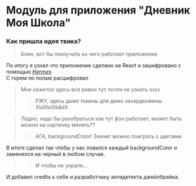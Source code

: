 # Модуль для приложения "Дневник Моя Школа"

### Как пришла идея твика?

> Блин, вот бы поизучать из чего работает приложение

По итогу я узнал что приложение сделано на React и зашифровано с помощью [*Hermes*](https://hermesengine.dev/)\
С горем по полам расшифровал

> Мне кажется здесь все равно тут почти не узнать хзхз
>> РЖУ, здесь даже токены для демо захардкожены ХЫХЫХЫЫХ

> Ладно, надо бы разобраться как тут фон работает, может быть можно на картинку менять??
> > АГА, backgroundColor! Значит можно поиграть с цветами

В итоге сделал так чтобы у нас ловился каждый backgroundColor и заменялся на черный в любом случае.

>> И чтобы не украли...

И добавил credits к себе и разработчику антидетекта джейлбрейка.
